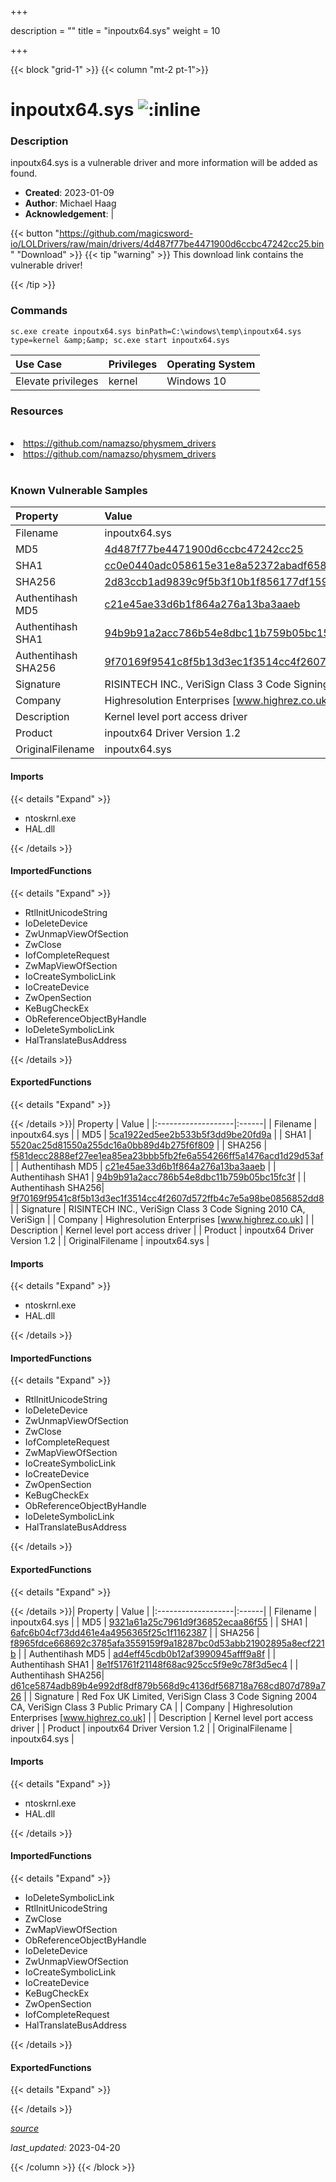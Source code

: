+++

description = ""
title = "inpoutx64.sys"
weight = 10

+++


{{< block "grid-1" >}}
{{< column "mt-2 pt-1">}}


# inpoutx64.sys ![:inline](/images/twitter_verified.png) 


### Description

inpoutx64.sys is a vulnerable driver and more information will be added as found.

- **Created**: 2023-01-09
- **Author**: Michael Haag
- **Acknowledgement**:  | [](https://twitter.com/)

{{< button "https://github.com/magicsword-io/LOLDrivers/raw/main/drivers/4d487f77be4471900d6ccbc47242cc25.bin" "Download" >}}
{{< tip "warning" >}}
This download link contains the vulnerable driver!

{{< /tip >}}

### Commands

```
sc.exe create inpoutx64.sys binPath=C:\windows\temp\inpoutx64.sys type=kernel &amp;&amp; sc.exe start inpoutx64.sys
```

| Use Case | Privileges | Operating System | 
|:---- | ---- | ---- |
| Elevate privileges | kernel | Windows 10 |

### Resources
<br>
<li><a href=" https://github.com/namazso/physmem_drivers"> https://github.com/namazso/physmem_drivers</a></li>
<li><a href="https://github.com/namazso/physmem_drivers">https://github.com/namazso/physmem_drivers</a></li>
<br>

### Known Vulnerable Samples

| Property           | Value |
|:-------------------|:------|
| Filename           | inpoutx64.sys |
| MD5                | [4d487f77be4471900d6ccbc47242cc25](https://www.virustotal.com/gui/file/4d487f77be4471900d6ccbc47242cc25) |
| SHA1               | [cc0e0440adc058615e31e8a52372abadf658e6b1](https://www.virustotal.com/gui/file/cc0e0440adc058615e31e8a52372abadf658e6b1) |
| SHA256             | [2d83ccb1ad9839c9f5b3f10b1f856177df1594c66cbbc7661677d4b462ebf44d](https://www.virustotal.com/gui/file/2d83ccb1ad9839c9f5b3f10b1f856177df1594c66cbbc7661677d4b462ebf44d) |
| Authentihash MD5   | [c21e45ae33d6b1f864a276a13ba3aaeb](https://www.virustotal.com/gui/search/authentihash%253Ac21e45ae33d6b1f864a276a13ba3aaeb) |
| Authentihash SHA1  | [94b9b91a2acc786b54e8dbc11b759b05bc15fc3f](https://www.virustotal.com/gui/search/authentihash%253A94b9b91a2acc786b54e8dbc11b759b05bc15fc3f) |
| Authentihash SHA256| [9f70169f9541c8f5b13d3ec1f3514cc4f2607d572ffb4c7e5a98be0856852dd8](https://www.virustotal.com/gui/search/authentihash%253A9f70169f9541c8f5b13d3ec1f3514cc4f2607d572ffb4c7e5a98be0856852dd8) |
| Signature         | RISINTECH INC., VeriSign Class 3 Code Signing 2010 CA, VeriSign   |
| Company           | Highresolution Enterprises [www.highrez.co.uk] |
| Description       | Kernel level port access driver |
| Product           | inpoutx64 Driver Version 1.2 |
| OriginalFilename  | inpoutx64.sys |


#### Imports
{{< details "Expand" >}}
* ntoskrnl.exe
* HAL.dll

{{< /details >}}
#### ImportedFunctions
{{< details "Expand" >}}
* RtlInitUnicodeString
* IoDeleteDevice
* ZwUnmapViewOfSection
* ZwClose
* IofCompleteRequest
* ZwMapViewOfSection
* IoCreateSymbolicLink
* IoCreateDevice
* ZwOpenSection
* KeBugCheckEx
* ObReferenceObjectByHandle
* IoDeleteSymbolicLink
* HalTranslateBusAddress

{{< /details >}}
#### ExportedFunctions
{{< details "Expand" >}}

{{< /details >}}| Property           | Value |
|:-------------------|:------|
| Filename           | inpoutx64.sys |
| MD5                | [5ca1922ed5ee2b533b5f3dd9be20fd9a](https://www.virustotal.com/gui/file/5ca1922ed5ee2b533b5f3dd9be20fd9a) |
| SHA1               | [5520ac25d81550a255dc16a0bb89d4b275f6f809](https://www.virustotal.com/gui/file/5520ac25d81550a255dc16a0bb89d4b275f6f809) |
| SHA256             | [f581decc2888ef27ee1ea85ea23bbb5fb2fe6a554266ff5a1476acd1d29d53af](https://www.virustotal.com/gui/file/f581decc2888ef27ee1ea85ea23bbb5fb2fe6a554266ff5a1476acd1d29d53af) |
| Authentihash MD5   | [c21e45ae33d6b1f864a276a13ba3aaeb](https://www.virustotal.com/gui/search/authentihash%253Ac21e45ae33d6b1f864a276a13ba3aaeb) |
| Authentihash SHA1  | [94b9b91a2acc786b54e8dbc11b759b05bc15fc3f](https://www.virustotal.com/gui/search/authentihash%253A94b9b91a2acc786b54e8dbc11b759b05bc15fc3f) |
| Authentihash SHA256| [9f70169f9541c8f5b13d3ec1f3514cc4f2607d572ffb4c7e5a98be0856852dd8](https://www.virustotal.com/gui/search/authentihash%253A9f70169f9541c8f5b13d3ec1f3514cc4f2607d572ffb4c7e5a98be0856852dd8) |
| Signature         | RISINTECH INC., VeriSign Class 3 Code Signing 2010 CA, VeriSign   |
| Company           | Highresolution Enterprises [www.highrez.co.uk] |
| Description       | Kernel level port access driver |
| Product           | inpoutx64 Driver Version 1.2 |
| OriginalFilename  | inpoutx64.sys |


#### Imports
{{< details "Expand" >}}
* ntoskrnl.exe
* HAL.dll

{{< /details >}}
#### ImportedFunctions
{{< details "Expand" >}}
* RtlInitUnicodeString
* IoDeleteDevice
* ZwUnmapViewOfSection
* ZwClose
* IofCompleteRequest
* ZwMapViewOfSection
* IoCreateSymbolicLink
* IoCreateDevice
* ZwOpenSection
* KeBugCheckEx
* ObReferenceObjectByHandle
* IoDeleteSymbolicLink
* HalTranslateBusAddress

{{< /details >}}
#### ExportedFunctions
{{< details "Expand" >}}

{{< /details >}}| Property           | Value |
|:-------------------|:------|
| Filename           | inpoutx64.sys |
| MD5                | [9321a61a25c7961d9f36852ecaa86f55](https://www.virustotal.com/gui/file/9321a61a25c7961d9f36852ecaa86f55) |
| SHA1               | [6afc6b04cf73dd461e4a4956365f25c1f1162387](https://www.virustotal.com/gui/file/6afc6b04cf73dd461e4a4956365f25c1f1162387) |
| SHA256             | [f8965fdce668692c3785afa3559159f9a18287bc0d53abb21902895a8ecf221b](https://www.virustotal.com/gui/file/f8965fdce668692c3785afa3559159f9a18287bc0d53abb21902895a8ecf221b) |
| Authentihash MD5   | [ad4eff45cdb0b12af3990945afff9a8f](https://www.virustotal.com/gui/search/authentihash%253Aad4eff45cdb0b12af3990945afff9a8f) |
| Authentihash SHA1  | [8e1f51761f21148f68ac925cc5f9e9c78f3d5ec4](https://www.virustotal.com/gui/search/authentihash%253A8e1f51761f21148f68ac925cc5f9e9c78f3d5ec4) |
| Authentihash SHA256| [d61ce5874adb89b4e992df8df879b568d9c4136df568718a768cd807d789a726](https://www.virustotal.com/gui/search/authentihash%253Ad61ce5874adb89b4e992df8df879b568d9c4136df568718a768cd807d789a726) |
| Signature         | Red Fox UK Limited, VeriSign Class 3 Code Signing 2004 CA, VeriSign Class 3 Public Primary CA   |
| Company           | Highresolution Enterprises [www.highrez.co.uk] |
| Description       | Kernel level port access driver |
| Product           | inpoutx64 Driver Version 1.2 |
| OriginalFilename  | inpoutx64.sys |


#### Imports
{{< details "Expand" >}}
* ntoskrnl.exe
* HAL.dll

{{< /details >}}
#### ImportedFunctions
{{< details "Expand" >}}
* IoDeleteSymbolicLink
* RtlInitUnicodeString
* ZwClose
* ZwMapViewOfSection
* ObReferenceObjectByHandle
* IoDeleteDevice
* ZwUnmapViewOfSection
* IoCreateSymbolicLink
* IoCreateDevice
* KeBugCheckEx
* ZwOpenSection
* IofCompleteRequest
* HalTranslateBusAddress

{{< /details >}}
#### ExportedFunctions
{{< details "Expand" >}}

{{< /details >}}


[*source*](https://github.com/magicsword-io/LOLDrivers/tree/main/yaml/inpoutx64.yaml)

*last_updated:* 2023-04-20








{{< /column >}}
{{< /block >}}
